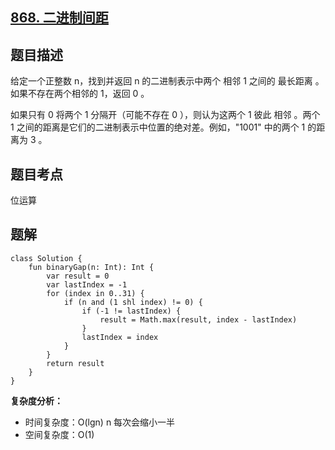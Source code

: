 ## [868. 二进制间距](https://leetcode.cn/problems/linked-list-cycle/)

## 题目描述

给定一个正整数 n，找到并返回 n 的二进制表示中两个 相邻 1 之间的 最长距离 。如果不存在两个相邻的 1，返回 0 。

如果只有 0 将两个 1 分隔开（可能不存在 0 ），则认为这两个 1 彼此 相邻 。两个 1 之间的距离是它们的二进制表示中位置的绝对差。例如，"1001" 中的两个 1 的距离为 3 。

## 题目考点

位运算

## 题解
 
```
class Solution {
    fun binaryGap(n: Int): Int {
        var result = 0
        var lastIndex = -1
        for (index in 0..31) {
            if (n and (1 shl index) != 0) {
                if (-1 != lastIndex) {
                    result = Math.max(result, index - lastIndex)
                }
                lastIndex = index
            }
        }
        return result
    }
}
```

**复杂度分析：**

- 时间复杂度：O(lgn) n 每次会缩小一半
- 空间复杂度：O(1) 

